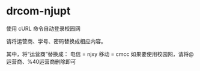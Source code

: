 # drcom-njupt
使用 cURL 命令自动登录校园网


请将运营商、学号、密码替换成相应内容。

其中，将“运营商”替换成：
  电信 = njxy
  移动 = cmcc
  如果要使用校园网，请将@运营商、%40运营商删除即可
